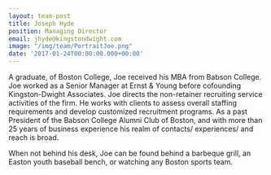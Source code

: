 ```yaml
---
layout: team-post
title: Joseph Hyde
position: Managing Director
email: jhyde@kingstondwight.com
image: "/img/team/PortraitJoe.png"
date: '2017-01-24T00:00:00.000+00:00'
---
```


A graduate, of Boston College, Joe received his MBA from Babson College. Joe worked as a Senior Manager at Ernst & Young before cofounding Kingston-Dwight Associates.  Joe directs the non-retainer recruiting service activities of the firm.  He works with clients to assess overall staffing requirements and develop customized recruitment programs.  As a past President of the Babson College Alumni Club of Boston, and with more than 25 years of business experience his realm of contacts/ experiences/ and reach is broad. 

When not behind his desk, Joe can be found behind a barbeque grill, an Easton youth baseball bench, or watching any Boston sports team.    